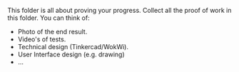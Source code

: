 This folder is all about proving your progress. Collect all the proof of work in this folder.
You can think of:
* Photo of the end result.
* Video's of tests.
* Technical design (Tinkercad/WokWi).
* User Interface design (e.g. drawing)
* ...
